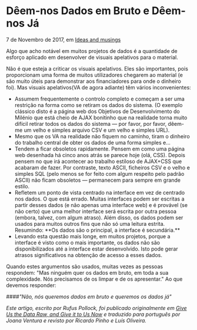 Dêem-nos Dados em Bruto e Dêem-nos Já
=====================================

7 de Novembro de 2017, em [Ideas and musings](http://blog.okfn.org/category/ideas-and-musings/)

Algo que acho notável em muitos projetos de dados é a quantidade de esforço aplicado em desenvolver de visuais apelativos para o material.


Não é que esteja a criticar os visuais apelativos. Eles são importantes, pois proporcionam uma forma de muitos utilizadores chegarem ao material (e são muito úteis para demonstrar aos financiadores para onde o dinheiro foi). Mas visuais apelativos(VA de agora adiante) têm vários inconvenientes:
<ul>
<li>Assumem frequentemente o controlo completo e começam a ser uma restrição na forma como se retiram os dados do sistema. (O exemplo clássico disto é a página web dos Objetivos de Desenvolvimento do Milénio que está cheio de AJAX bonitinho que na realidade torna muito difícil retirar todos os dados do sistema — por favor, por favor, dêem-me um velho e simples arquivo CSV e um velho e simples URL).</li>
<li>Mesmo que os VA na realidade não fiquem no caminho, tiram o dinheiro do trabalho central de obter os dados de uma forma simples e...</li>
<li>Tendem a ficar obsoletos rapidamente. Pensem em como uma página web desenhada há cinco anos atrás se parece hoje (olá, CSS). Depois pensem no que irá acontecer ao trabalho estiloso de AJAX+CSS que acabaram de fazer. Por contraste, texto ASCII, ficheiros CSV e o velho e simples SQL (pelo menos se for feito com algum respeito pelo padrão ASCII) não ficam obsoletos — permanecem para sempre em grande estilo.</li>
<li>Refletem um ponto de vista centrado na interface em vez de centrado nos dados. O que está errado. Muitas interfaces podem ser escritas a partir desses dados (e não apenas uma interface web) e é provável (se não certo) que uma melhor interface será escrita por outra pessoa (embora, talvez, com algum atraso). Além disso, os dados podem ser usados para muitos outros fins que não só uma leitura estrita. Resumindo: **Os dados são o principal, a interface é secundária.**</li>
<li>Levando esta questão mais longe, em muitos projetos, porque a interface é visto como o mais importante, os dados não são disponibilizados até a interface estar desenvolvido. Isto pode gerar atrasos significativos na obtenção de acesso a esses dados.
</li>
</ul>
Quando estes argumentos são usados, muitas vezes as pessoas respondem: "Mas ninguém quer os dados em bruto, em toda a sua complexidade. Nós precisamos de os limpar e de os apresentar." Ao que devemos responder:

####*"Não, nós queremos dados em bruto e queremos os dados já"*


*Este artigo, escrito por Rufus Pollock, foi publicado originalmente em [Give Us the Data Raw, and Give it to Us Now](https://blog.okfn.org/2007/11/07/give-us-the-data-raw-and-give-it-to-us-now/) e traduzido para português por Joana Ventura e revisto por Ricardo Pinho e Luís Oliveira.*



